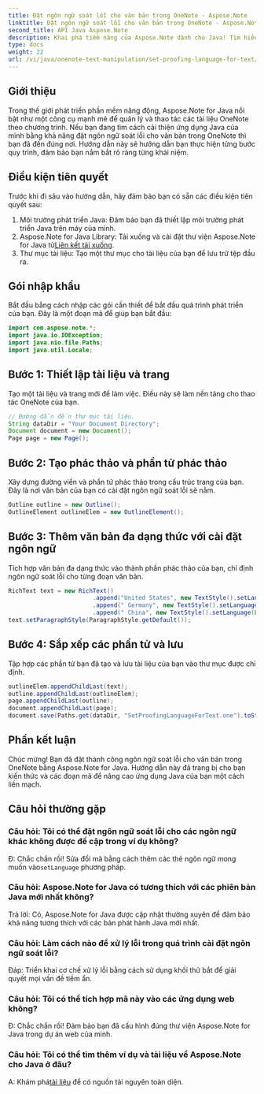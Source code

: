 ```yaml
---
title: Đặt ngôn ngữ soát lỗi cho văn bản trong OneNote - Aspose.Note
linktitle: Đặt ngôn ngữ soát lỗi cho văn bản trong OneNote - Aspose.Note
second_title: API Java Aspose.Note
description: Khai phá tiềm năng của Aspose.Note dành cho Java! Tìm hiểu cách đặt ngôn ngữ soát lỗi cho văn bản trong OneNote một cách liền mạch với hướng dẫn từng bước của chúng tôi.
type: docs
weight: 22
url: /vi/java/onenote-text-manipulation/set-proofing-language-for-text/
---
```

## Giới thiệu
Trong thế giới phát triển phần mềm năng động, Aspose.Note for Java nổi bật như một công cụ mạnh mẽ để quản lý và thao tác các tài liệu OneNote theo chương trình. Nếu bạn đang tìm cách cải thiện ứng dụng Java của mình bằng khả năng đặt ngôn ngữ soát lỗi cho văn bản trong OneNote thì bạn đã đến đúng nơi. Hướng dẫn này sẽ hướng dẫn bạn thực hiện từng bước quy trình, đảm bảo bạn nắm bắt rõ ràng từng khái niệm.
## Điều kiện tiên quyết
Trước khi đi sâu vào hướng dẫn, hãy đảm bảo bạn có sẵn các điều kiện tiên quyết sau:
1. Môi trường phát triển Java: Đảm bảo bạn đã thiết lập môi trường phát triển Java trên máy của mình.
2.  Aspose.Note for Java Library: Tải xuống và cài đặt thư viện Aspose.Note for Java từ[Liên kết tải xuống](https://releases.aspose.com/note/java/).
3. Thư mục tài liệu: Tạo một thư mục cho tài liệu của bạn để lưu trữ tệp đầu ra.
## Gói nhập khẩu
Bắt đầu bằng cách nhập các gói cần thiết để bắt đầu quá trình phát triển của bạn. Đây là một đoạn mã để giúp bạn bắt đầu:
```java
import com.aspose.note.*;
import java.io.IOException;
import java.nio.file.Paths;
import java.util.Locale;
```
## Bước 1: Thiết lập tài liệu và trang
Tạo một tài liệu và trang mới để làm việc. Điều này sẽ làm nền tảng cho thao tác OneNote của bạn.
```java
// Đường dẫn đến thư mục tài liệu.
String dataDir = "Your Document Directory";
Document document = new Document();
Page page = new Page();
```
## Bước 2: Tạo phác thảo và phần tử phác thảo
Xây dựng đường viền và phần tử phác thảo trong cấu trúc trang của bạn. Đây là nơi văn bản của bạn có cài đặt ngôn ngữ soát lỗi sẽ nằm.
```java
Outline outline = new Outline();
OutlineElement outlineElem = new OutlineElement();
```
## Bước 3: Thêm văn bản đa dạng thức với cài đặt ngôn ngữ
Tích hợp văn bản đa dạng thức vào thành phần phác thảo của bạn, chỉ định ngôn ngữ soát lỗi cho từng đoạn văn bản.
```java
RichText text = new RichText()
                        .append("United States", new TextStyle().setLanguage(Locale.forLanguageTag("en-US")))
                        .append(" Germany", new TextStyle().setLanguage(Locale.forLanguageTag("de-DE")))
                        .append(" China", new TextStyle().setLanguage(Locale.forLanguageTag("zh-CN")));
text.setParagraphStyle(ParagraphStyle.getDefault());
```
## Bước 4: Sắp xếp các phần tử và lưu
Tập hợp các phần tử bạn đã tạo và lưu tài liệu của bạn vào thư mục được chỉ định.
```java
outlineElem.appendChildLast(text);
outline.appendChildLast(outlineElem);
page.appendChildLast(outline);
document.appendChildLast(page);
document.save(Paths.get(dataDir, "SetProofingLanguageForText.one").toString()); 
```
## Phần kết luận
Chúc mừng! Bạn đã đặt thành công ngôn ngữ soát lỗi cho văn bản trong OneNote bằng Aspose.Note for Java. Hướng dẫn này đã trang bị cho bạn kiến thức và các đoạn mã để nâng cao ứng dụng Java của bạn một cách liền mạch.
## Câu hỏi thường gặp
### Câu hỏi: Tôi có thể đặt ngôn ngữ soát lỗi cho các ngôn ngữ khác không được đề cập trong ví dụ không?
 Đ: Chắc chắn rồi! Sửa đổi mã bằng cách thêm các thẻ ngôn ngữ mong muốn vào`setLanguage` phương pháp.
### Câu hỏi: Aspose.Note for Java có tương thích với các phiên bản Java mới nhất không?
Trả lời: Có, Aspose.Note for Java được cập nhật thường xuyên để đảm bảo khả năng tương thích với các bản phát hành Java mới nhất.
### Câu hỏi: Làm cách nào để xử lý lỗi trong quá trình cài đặt ngôn ngữ soát lỗi?
Đáp: Triển khai cơ chế xử lý lỗi bằng cách sử dụng khối thử bắt để giải quyết mọi vấn đề tiềm ẩn.
### Câu hỏi: Tôi có thể tích hợp mã này vào các ứng dụng web không?
Đ: Chắc chắn rồi! Đảm bảo bạn đã cấu hình đúng thư viện Aspose.Note for Java trong dự án web của mình.
### Câu hỏi: Tôi có thể tìm thêm ví dụ và tài liệu về Aspose.Note cho Java ở đâu?
 A: Khám phá[tài liệu](https://reference.aspose.com/note/java/) để có nguồn tài nguyên toàn diện.